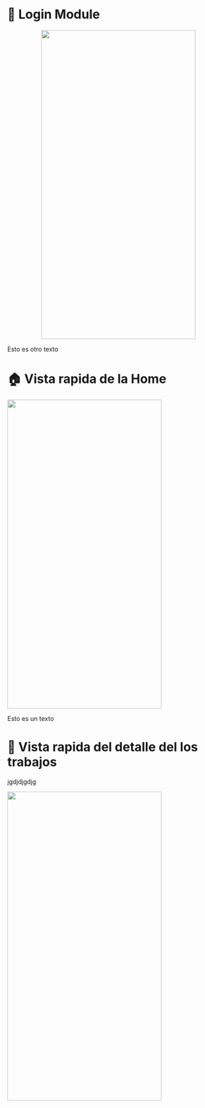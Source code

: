  # 📲 Login Module
<div align='center'>

<a href="url"><img src="https://github.com/YormanColina/Jobly/blob/main/resources/login.gif" align="center" height="700" width="350"></a>
</div>

Esto es otro texto

 # 🏠 Vista rapida de la Home
 
<a href="url"><img src="https://github.com/YormanColina/Jobly/blob/main/resources/Home.gif" align="center" height="700" width="350"></a>

Esto es un texto


 # 🧐 Vista rapida del detalle del los trabajos
 jgdjdjgdjg
 
<a href="url"><img src="https://github.com/YormanColina/Jobly/blob/main/resources/Detail.gif?" align="center" height="700" width="350" ></a>



